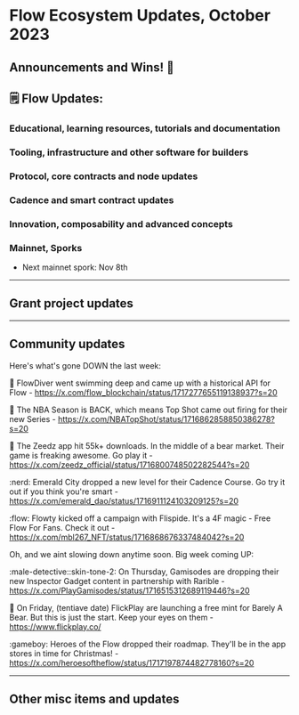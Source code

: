 # Flow Ecosystem Updates, October 2023

## Announcements and Wins! 🎉

## 🗒 Flow Updates: 

### Educational, learning resources, tutorials and documentation

### Tooling, infrastructure and other software for builders

### Protocol, core contracts and node updates

### Cadence and smart contract updates

### Innovation, composability and advanced concepts

### Mainnet, Sporks
* Next mainnet spork: Nov 8th

------------------------------------------

## Grant project updates

------------------------------------------
## Community updates 
Here's what's gone DOWN the last week:

:diving_mask: FlowDiver went swimming deep and came up with a historical API for Flow - https://x.com/flow_blockchain/status/1717277655119138937?s=20

:basketball: The NBA Season is BACK, which means Top Shot came out firing for their new Series - https://x.com/NBATopShot/status/1716862858850386278?s=20

:seedling: The Zeedz app hit 55k+ downloads. In the middle of a bear market. Their game is freaking awesome. Go play it - https://x.com/zeedz_official/status/1716800748502282544?s=20

:nerd: Emerald City dropped a new level for their Cadence Course. Go try it out if you think you're smart - https://x.com/emerald_dao/status/1716911124103209125?s=20

:flow: Flowty kicked off a campaign with Flispide. It's a 4F magic - Free Flow For Fans. Check it out - https://x.com/mbl267_NFT/status/1716868676337484042?s=20

Oh, and we aint slowing down anytime soon. Big week coming UP:

:male-detective::skin-tone-2:  On Thursday, Gamisodes are dropping their new Inspector Gadget content in partnership with Rarible - https://x.com/PlayGamisodes/status/1716515312689119446?s=20

:bear:  On Friday, (tentiave date) FlickPlay are launching a free mint for Barely A Bear. But this is just the start. Keep your eyes on them - https://www.flickplay.co/

:gameboy:  Heroes of the Flow dropped their roadmap. They'll be in the app stores in time for Christmas! - https://x.com/heroesoftheflow/status/1717197874482778160?s=20

------------------------------------------
## Other misc items and updates
